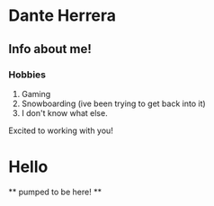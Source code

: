 # Dante Herrera

## Info about me!

### Hobbies

1. Gaming
2. Snowboarding (ive been trying to get back into it)
3. I don't know what else.

Excited to working with you!

# Hello


** pumped to be here! **